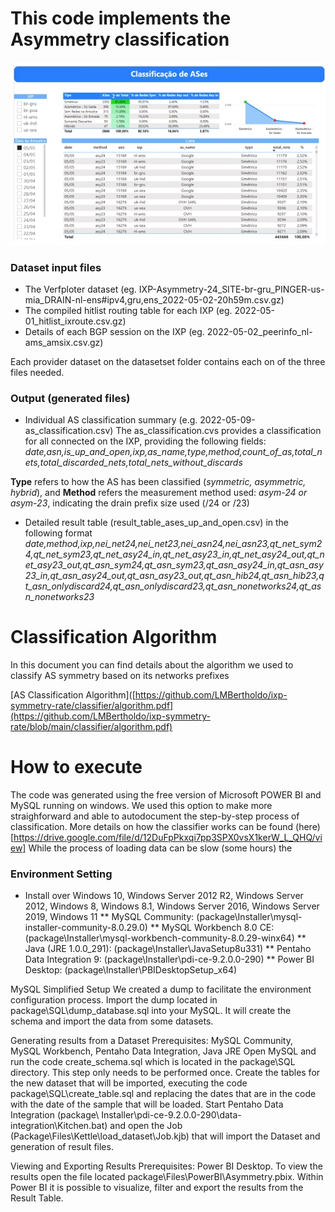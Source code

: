 # This code implements the Asymmetry classification

![alt text](./powerbi.jpg)

### Dataset input files
* The Verfploter dataset (eg. IXP-Asymmetry-24_SITE-br-gru_PINGER-us-mia_DRAIN-nl-ens#ipv4,gru,ens_2022-05-02-20h59m.csv.gz)
* The compiled hitlist routing table for each IXP (eg. 2022-05-01_hitlist_ixroute.csv.gz)
* Details of each BGP session on the IXP (eg. 2022-05-02_peerinfo_nl-ams_amsix.csv.gz)

Each provider dataset on the datasetset folder contains each on of the three files needed.

### Output (generated files)
* Individual AS classification summary (e.g. 2022-05-09-as_classification.csv)
The as_classification.cvs provides a classification for all connected on the IXP, providing the following fields:
<i>date,asn,is_up_and_open,ixp,as_name,type,method,count_of_as,total_nets,total_discarded_nets,total_nets_without_discards</i>

<b>Type</b> refers to how the AS has been classified (<i>symmetric, asymmetric, hybrid</i>), and 
<b>Method</b> refers the measurement method used: <i>asym-24 or asym-23</i>, indicating the drain prefix size used (/24 or /23)

* Detailed result table (result_table_ases_up_and_open.csv) in the following format
<i>date,method,ixp,nei_net24,nei_net23,nei_asn24,nei_asn23,qt_net_sym24,qt_net_sym23,qt_net_asy24_in,qt_net_asy23_in,qt_net_asy24_out,qt_net_asy23_out,qt_asn_sym24,qt_asn_sym23,qt_asn_asy24_in,qt_asn_asy23_in,qt_asn_asy24_out,qt_asn_asy23_out,qt_asn_hib24,qt_asn_hib23,qt_asn_onlydiscard24,qt_asn_onlydiscard23,qt_asn_nonetworks24,qt_asn_nonetworks23</i>

# Classification Algorithm
In this document you can find details about the algorithm we used to classify AS symmetry based on its networks prefixes

[AS Classification Algorithm]([https://github.com/LMBertholdo/ixp-symmetry-rate/classifier/algorithm.pdf](https://github.com/LMBertholdo/ixp-symmetry-rate/blob/main/classifier/algorithm.pdf)

# How to execute

The code was generated using the free version of Microsoft POWER BI and MySQL running on windows. We used this option to make more straighforward and 
able to autodocument the step-by-step process of classification.
More details on how the classifier works can be found (here)[https://drive.google.com/file/d/12DuFpPkxqi7pp3SPX0vsX1kerW_L_QHQ/view]
While the process of loading data can be slow (some hours) the 

### Environment Setting
* Install over Windows 10, Windows Server 2012 R2, Windows Server 2012, Windows 8, Windows 8.1, Windows Server 2016, Windows Server 2019, Windows 11
** MySQL Community: (package\Installer\mysql-installer-community-8.0.29.0)
** MySQL Workbench 8.0 CE: (package\Installer\mysql-workbench-community-8.0.29-winx64)
** Java (JRE 1.0.0_291): (package\Installer\JavaSetup8u331)
** Pentaho Data Integration 9: (package\Installer\pdi-ce-9.2.0.0-290)
** Power BI Desktop: (package\Installer\PBIDesktopSetup_x64)


MySQL Simplified Setup
We created a dump to facilitate the environment configuration process. Import the dump located in package\SQL\dump_database.sql into your MySQL. It will create the schema and import the data from some datasets.

Generating results from a Dataset
Prerequisites: MySQL Community, MySQL Workbench, Pentaho Data Integration, Java JRE
Open MySQL and run the code create_schema.sql which is located in the package\SQL directory. This step only needs to be performed once.
Create the tables for the new dataset that will be imported, executing the code package\SQL\create_table.sql and replacing the dates that are in the code with the date of the sample that will be loaded.
Start Pentaho Data Integration (package\ Installer\pdi-ce-9.2.0.0-290\data-integration\Kitchen.bat) and open the Job (Package\Files\Kettle\load_dataset\Job.kjb) that will import the Dataset and generation of result files.

Viewing and Exporting Results
Prerequisites: Power BI Desktop.
To view the results open the file located package\Files\PowerBI\Asymmetry.pbix.
Within Power BI it is possible to visualize, filter and export the results from the Result Table.
